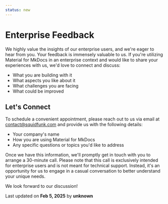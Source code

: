```yaml
---
status: new
---
```


# Enterprise Feedback

We highly value the insights of our enterprise users, and we're eager to hear
from you. Your feedback is immensely valuable to us. If you're utilizing
Material for MkDocs in an enterprise context and would like to share your
experiences with us, we'd love to connect and discuss:

- What you are building with it
- What aspects you like about it
- What challenges you are facing
- What could be improved

## Let's Connect

To schedule a convenient appointment, please reach out to us via email at
contact@squidfunk.com and provide us with the following details:

- Your company's name
- How you are using Material for MkDocs
- Any specific questions or topics you'd like to address

Once we have this information, we'll promptly get in touch with you to arrange
a 30-minute call. Please note that this call is exclusively intended for
enterprise users and is not meant for technical support. Instead, it's an
opportunity for us to engage in a casual conversation to better understand your
unique needs.

We look forward to our discussion!




<div class="last-updated">Last updated on <strong>Feb 5, 2025</strong> by <strong>unknown</strong></div>
